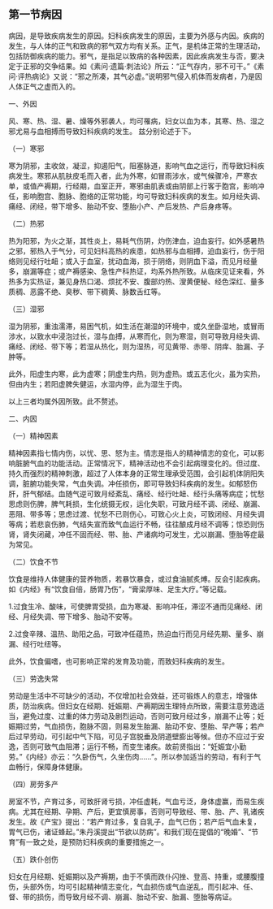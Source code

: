 ## 第一节病因

病因，是导致疾病发生的原因。妇科疾病发生的原因，主要为外感与内因。疾病的发生，与人体的正气和致病的邪气双方均有关系。正气，是机体正常的生理活动，包括防御疾病的能力。邪气，是指足以致病的各种因素，因此疾病发生与否，要决定于正邪的交争结果。如《素问·遗篇·刺法论》所云：“正气存内，邪不可干。”《素问·评热病论》又说：“邪之所凑，其气必虚。”说明邪气侵入机体而发病者，乃是因人体正气之虚而入的。

一、外因

风、寒、热、湿、暑、燥等外邪袭人，均可罹病，妇女以血为本，其寒、热、湿之邪尤易与血相搏而导致妇科疾病的发生。
兹分别论述于下。

（一）寒邪

寒为阴邪，主收敛，凝涩，抑遏阳气，阻塞脉道，影响气血之运行，而导致妇科疾病发生。寒邪从肌肤皮毛而入者，此为外寒，如冒雨涉水，或气候骤冷，严寒衣单，或值产褥期，行经期，血室正开，寒邪由肌表或由阴部上行客于胞宫，影响冲任，影响胞宫、胞脉、胞络的正常功能，均可导致妇科疾病的发生。如月经失调、痛经、闭经，带下增多、胎动不安、堕胎小产、产后发热、产后身疼等。

（二）热邪

热为阳邪，为火之渐，其性炎上，易耗气伤阴，灼伤津血，迫血妄行。如外感暑热之邪，邪热入于气分，可见妇科高热的疾患，如热邪与血相搏，迫血妄行，伤于阳络则见经行吐衄；或入于血室，扰动血海，损于阴络，则阴血下溢，而见月经量多，崩漏等症；或产褥感染、急性产科热证，均系外热所致。从临床见证来看，外热多为实热证，兼见身热口渴、烦扰不安、腹部灼热、溲黄便秘、经色深红、量多质稠、恶露不绝、臭秽、带下稠黄、脉数舌红等。

（三）湿邪

湿为阴邪，重浊濡滞，易困气机，如生活在潮湿的环境中，或久坐卧湿地，或冒雨涉水，以致水中浸泡过长，湿与血搏，从寒而化，则为寒湿，则可导致月经失调、痛经、闭经、带下等；若湿从热化，则为湿热，可见黄带、赤带、阴痒、胎漏、子肿等。

此外，阳虚生内寒，此为虚寒；阴虚生内热，则为虚热。或五志化火，虽为实热，但由内生；若阳虚脾失健运，水湿内停，此为湿生于肉。

以上三者均属外因所致。此不赘述。

二、内因

（一）精神因素

精神因素指七情内伤，以忧、思、怒为主。情志是指人的精神情志的变化，可以影响脏腑气血的功能活动。正常情况下，精神活动也不会引起病理变化的。但过度、持久而强烈的精神刺激，超过了人体本身的正常生理承受范围，会引起机体阴阳失调，脏腑功能失常，气血失调。冲任损伤，即可导致妇科疾病的发生。如郁怒伤肝，肝气郁结。血随气逆可致月经紊乱、痛经、经行吐衄、经行头痛等病症；忧愁思虑则伤脾，脾气耗损，生化统摄无权，运化失职，可致月经不调、闭经、崩漏、恶阻、带多等；思虑过渡、忧愁不已则伤心，可致心火上炎，可致闭经、月经失调等病；若悲哀伤肺，气结失宣而致气血运行不畅，往往酿成月经不调等；惊恐则伤肾，肾失闭藏，冲任不固而经、带、胎、产诸病均可发生，尤以崩漏、堕胎等症最为常见。

（二）饮食不节

饮食是维持人体健康的营养物质，若暴饮暴食，或过食油腻炙煿。反会引起疾病。如《内经》有“饮食自倍，肠胃乃伤”，“膏梁厚味、足生大疗。”等记载。

1.过食生冷、酸味，可使脾胃受损，血为寒凝、影响冲任，滞涩不通而见痛经、闭经、月经失调、带下增多、胎动不安等。

2.过食辛辣、温热、助阳之品，可致冲任蕴热，热迫血行而见月经先期、量多、崩漏、经行吐纽等。

此外，饮食偏嗜，也可影响正常的发育及功能，而致妇科疾病的发生。

（三）劳逸失常

劳动是生活中不可缺少的活动，不仅增加社会效益，还可锻炼人的意志，增强体质，防治疾病。但妇女在经期、妊娠期、产褥期因生理特点所致，需要注意劳逸适当，避免过度、过重的体力劳动及剧烈运动，否则可致月经过多，崩漏不止等；妊娠期过劳，气血损伤，胞脉不固，则易发生胎漏、胎动不安、堕胎、早产等；若产后过早劳动，可引起中气下陷，可见子宫脱垂及阴道壁膨出等候。但亦不应过于安逸，否则可致气血阻滞；运行不畅，而变生诸疾。故前贤指出：“妊娠宜小勤劳。”《内经》亦云：“久卧伤气，久坐伤肉……”。所以参加适当的劳动，有利于气血畅行，保障身体健康。

（四）房劳多产

房室不节，产育过多，可致肝肾亏损，冲任虚耗，气血亏泛，身体虚赢，而易生疾病。尤其在经期、孕期、产后，更宜慎房事，否则可导致经、带、胎、产、乳诸疾发生。故《产宝》提出：“若产育过多，复自乳子，血气已伤；若产后气血未复，胃气已伤，诸证蜂起。”朱丹溪提出“节欲以防病”。和我们现在提倡的“晚婚”、“节育”有一致之处，是预防妇科疾病的重要措施之一。

（五）跌仆创伤

妇女在月经期、妊娠期以及产褥期，由于不慎而跌仆闪挫、登高、持重，或腰腹撞伤，头部外伤，均可引起精神情志变化，气血损伤或气血逆乱，而引起冲、任、督、带的损伤，而导致月经不调、崩漏、胎动不安、胎漏、堕胎等病证。
